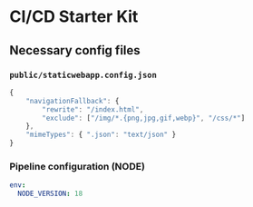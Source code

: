 # CI/CD Starter Kit

## Necessary config files

### `public/staticwebapp.config.json`

```js
{
	"navigationFallback": {
		"rewrite": "/index.html",
		"exclude": ["/img/*.{png,jpg,gif,webp}", "/css/*"]
	},
	"mimeTypes": { ".json": "text/json" }
}
```

### Pipeline configuration (NODE)

```yml
env:
  NODE_VERSION: 18
```
